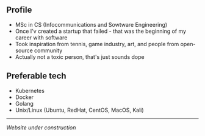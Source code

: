 ## **Profile**
- MSc in CS (Infocommunications and Sowtware Engineering)  
- Once I'v created a startup that failed - that was the beginning of my career with software  
- Took inspiration from tennis, game industry, art, and people from open-source community
- Actually not a toxic person, that's just sounds dope  


## **Preferable tech**
- Kubernetes
- Docker
- Golang
- Unix/Linux (Ubuntu, RedHat, CentOS, MacOS, Kali)

--- 
_Website under construction_

<!--
**nikit0xic/nikit0xic** is a ✨ _special_ ✨ repository because its `README.md` (this file) appears on your GitHub profile.


-->
